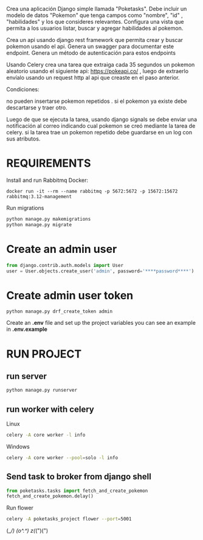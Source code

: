 Crea una aplicación Django simple llamada "Poketasks". Debe incluir un modelo de datos "Pokemon" que tenga campos como "nombre", "id" , "habilidades" y los que consideres relevantes. Configura una vista que permita a los usuarios listar, buscar y agregar habilidades al pokemon.


Crea un api usando django rest framework que permita crear y buscar pokemon usando el api. Genera un swagger para documentar este endpoint. Genera un método de autenticación para estos endpoints


Usando Celery crea una tarea que extraiga cada 35 segundos un pokemon aleatorio usando el siguiente api: https://pokeapi.co/ , luego de extraerlo envíalo usando un request http al api que creaste en el paso anterior.


Condiciones:

no pueden insertarse pokemon repetidos . si el pokemon ya existe debe descartarse y traer otro. 


Luego de que se ejecuta la tarea, usando django signals se debe enviar una notificación al correo indicando cual pokemon se creó mediante la tarea de celery. si la tarea trae un pokemon repetido debe guardarse en un log con sus atributos.

# REQUIREMENTS
Install and run Rabbitmq
Docker:
```
docker run -it --rm --name rabbitmq -p 5672:5672 -p 15672:15672 rabbitmq:3.12-management
```

Run migrations
```bash
python manage.py makemigrations
python manage.py migrate
```

# Create an admin user
```python
from django.contrib.auth.models import User
user = User.objects.create_user('admin', password='****password****')
```
# Create admin user token
```
python manage.py drf_create_token admin
```
Create an **.env** file and set up the project variables you can see an example in **.env.example**

# RUN PROJECT
## run server
```bash
python manage.py runserver
```

## run worker with celery
Linux
```bash
celery -A core worker -l info
```
Windows
```bash
celery -A core worker --pool=solo -l info
```

## Send task to broker from django shell
```python
from poketasks.tasks import fetch_and_create_pokemon
fetch_and_create_pokemon.delay()
```

Run flower
```bash
celery -A poketasks_project flower --port=5001
```

(\__/)
(o^.^)
z(_(")(")